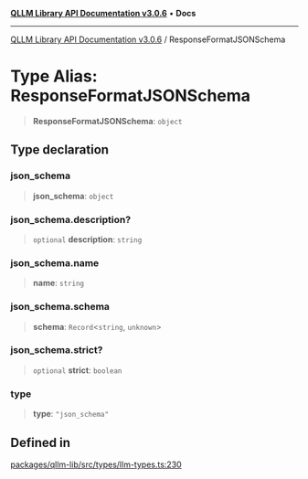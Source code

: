 [**QLLM Library API Documentation v3.0.6**](../README.md) • **Docs**

***

[QLLM Library API Documentation v3.0.6](../globals.md) / ResponseFormatJSONSchema

# Type Alias: ResponseFormatJSONSchema

> **ResponseFormatJSONSchema**: `object`

## Type declaration

### json\_schema

> **json\_schema**: `object`

### json\_schema.description?

> `optional` **description**: `string`

### json\_schema.name

> **name**: `string`

### json\_schema.schema

> **schema**: `Record`\<`string`, `unknown`\>

### json\_schema.strict?

> `optional` **strict**: `boolean`

### type

> **type**: `"json_schema"`

## Defined in

[packages/qllm-lib/src/types/llm-types.ts:230](https://github.com/quantalogic/qllm/blob/b15a3aa4af263bce36ea091a0f29bf1255b95497/packages/qllm-lib/src/types/llm-types.ts#L230)
